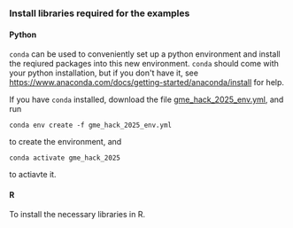 ### Install libraries required for the examples

#### Python

`conda` can be used to conveniently set up a python environment and install the reqiured packages into this new environment. `conda` should come with your python installation, but if you don't have it, see https://www.anaconda.com/docs/getting-started/anaconda/install for help.

If you have `conda` installed, download the file [gme_hack_2025_env.yml](gme_hack_2025_env.yml), and run
```shell
conda env create -f gme_hack_2025_env.yml
```
to create the environment, and
```shell
conda activate gme_hack_2025
```
to actiavte it.

#### R

To install the necessary libraries in R.